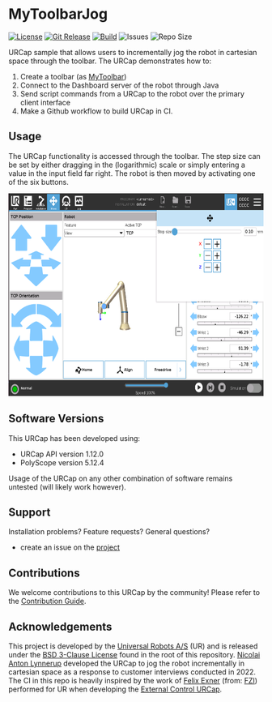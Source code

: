 # MyToolbarJog

[![License](https://img.shields.io/github/license/UniversalRobots/MyToolbarJog?label=License&style=flat-square)](LICENSE)
[![Git Release](https://img.shields.io/github/release/UniversalRobots/MyToolbarJog?label=Release&style=flat-square)](https://github.com/UniversalRobots/MyToolbarJog/releases)
[![Build](https://img.shields.io/github/workflow/status/UniversalRobots/MyToolBarJog/build-urcap?label=Build&style=flat-square)](https://github.com/UniversalRobots/MyToolbarJog/actions)
![Issues](https://img.shields.io/github/issues/UniversalRobots/MyToolBarJog?label=Issues&style=flat-square)
![Repo Size](https://img.shields.io/github/languages/code-size/UniversalRobots/MyToolBarJog?label=Size&style=flat-square)


URCap sample that allows users to incrementally jog the robot in cartesian space through the toolbar. The URCap demonstrates how to:

1. Create a toolbar (as [MyToolbar](https://github.com/UniversalRobots/MyToolbar))
2. Connect to the Dashboard server of the robot through Java
3. Send script commands from a URCap to the robot over the primary client interface
4. Make a Github workflow to build URCap in CI.

## Usage

The URCap functionality is accessed through the toolbar. The step size can be set by either dragging in the (logarithmic) scale or simply entering a value in the input field far right. The robot is then moved by activating one of the six buttons.

<img height="400" src="media/mytoolbarjog.png">

## Software Versions
This URCap has been developed using:
- URCap API version 1.12.0
- PolyScope version 5.12.4

Usage of the URCap on any other combination of software remains untested (will likely work however).

## Support

Installation problems? Feature requests? General questions?
* create an issue on the [project](https://github.com/UniversalRobots/MyToolbarJog/issues)

## Contributions

We welcome contributions to this URCap by the community! Please refer to the [Contribution Guide](CONTRIBUTING.md).

## Acknowledgements

This project is developed by the [Universal Robots A/S](https://universal-robots.com/) (UR) and is released under the [BSD 3-Clause License](LICENSE) found in the root of this repository. [Nicolai Anton Lynnerup](https://github.com/naly-ur) developed the URCap to jog the robot incrementally in cartesian space as a response to customer interviews conducted in 2022. The CI in this repo is heavily inspired by the work of [
Felix Exner](https://github.com/fmauch) (from: [FZI](https://www.fzi.de/)) performed for UR when developing the [External Control URCap](https://github.com/UniversalRobots/Universal_Robots_ExternalControl_URCap).
